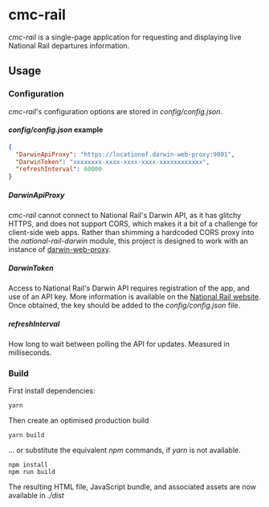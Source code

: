 # cmc-rail
*cmc-rail* is a single-page application for requesting and displaying live National Rail departures information.

## Usage
### Configuration

*cmc-rail*'s configuration options are stored in *config/config.json*.

#### *config/config.json* example
```JSON
{
  "DarwinApiProxy": "https://locationof.darwin-web-proxy:9001",
  "DarwinToken": "xxxxxxxx-xxxx-xxxx-xxxx-xxxxxxxxxxxx",
  "refreshInterval": 60000
}
```

##### DarwinApiProxy
*cmc-rail* cannot connect to National Rail's Darwin API, as it has glitchy HTTPS, and does not support CORS, which makes it a bit of a challenge for client-side web apps. Rather than shimming a hardcoded CORS proxy into the *national-rail-darwin* module, this project is designed to work with an instance of [darwin-web-proxy](https://github.com/jonlinnell/darwin-web-proxy).

##### DarwinToken
Access to National Rail's Darwin API requires registration of the app, and use of an API key. More information is available on the [National Rail website](http://www.nationalrail.co.uk/100296.aspx). Once obtained, the key should be added to the *config/config.json* file.

##### refreshInterval
How long to wait between polling the API for updates. Measured in milliseconds.

### Build
First install dependencies:
```shell
yarn
```

Then create an optimised production build
```shell
yarn build
```

... or substitute the equivalent *npm* commands, if *yarn* is not available.
```shell
npm install
npm run build
```

The resulting HTML file, JavaScript bundle, and associated assets are now available in *./dist*
